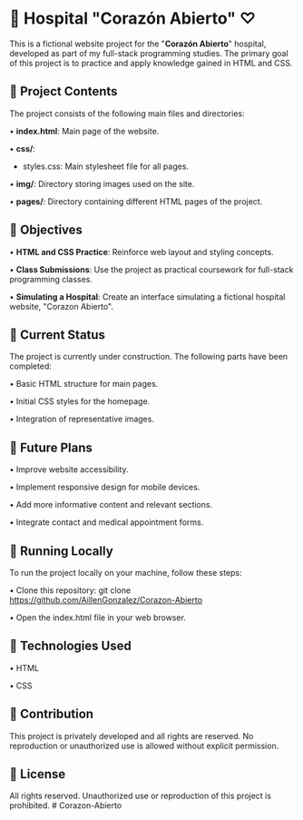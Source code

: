 ﻿# 🏥 Hospital "Corazón Abierto" ♡

This is a fictional website project for the "**Corazón Abierto**" hospital, developed as part of my full-stack programming studies. The primary goal of this project is to practice and apply knowledge gained in HTML and CSS.

## 🌷 Project Contents

The project consists of the following main files and directories:

• **index.html**: Main page of the website.

• **css/**:

- styles.css: Main stylesheet file for all pages.

• **img/**: Directory storing images used on the site.

• **pages/**: Directory containing different HTML pages of the project.

## 🌷 Objectives

• **HTML and CSS Practice**: Reinforce web layout and styling concepts.

• **Class Submissions**: Use the project as practical coursework for full-stack programming classes.

• **Simulating a Hospital**: Create an interface simulating a fictional hospital website, "Corazon Abierto".

## 🌷 Current Status

The project is currently under construction. The following parts have been completed:

• Basic HTML structure for main pages.

• Initial CSS styles for the homepage.

• Integration of representative images.

## 🌷 Future Plans

• Improve website accessibility.

• Implement responsive design for mobile devices.

• Add more informative content and relevant sections.

• Integrate contact and medical appointment forms.

## 🌷 Running Locally

To run the project locally on your machine, follow these steps:

• Clone this repository: git clone https://github.com/AillenGonzalez/Corazon-Abierto

• Open the index.html file in your web browser.

## 🌷 Technologies Used

• HTML

• CSS

## 🌷 Contribution

This project is privately developed and all rights are reserved. No reproduction or unauthorized use is allowed without explicit permission.

## 🌷 License

All rights reserved. Unauthorized use or reproduction of this project is prohibited.
#   C o r a z o n - A b i e r t o  
 
